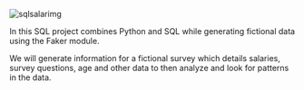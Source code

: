 ![sqlsalarimg](https://github.com/guzmanwolfrank/SQL/assets/29739578/8b0fd546-6254-45fe-9807-88bceb4fe859)



In this SQL project combines Python and SQL while generating fictional data using the Faker module.


We will generate information for a fictional survey which details salaries, survey questions, age and other data to then analyze and look for patterns in the data.


